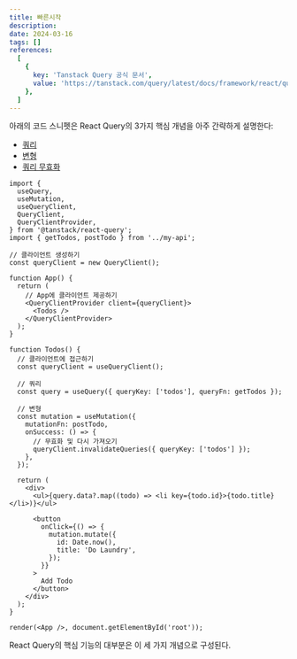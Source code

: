 ```yaml
---
title: 빠른시작
description:
date: 2024-03-16
tags: []
references:
  [
    {
      key: 'Tanstack Query 공식 문서',
      value: 'https://tanstack.com/query/latest/docs/framework/react/quick-start',
    },
  ]
---
```


아래의 코드 스니펫은 React Query의 3가지 핵심 개념을 아주 간략하게 설명한다:

- [쿼리](https://tanstack.com/query/latest/docs/framework/react/guides/queries)
- [변형](https://tanstack.com/query/latest/docs/framework/react/guides/mutations)
- [쿼리 무효화](https://tanstack.com/query/latest/docs/framework/react/guides/query-invalidation)

```tsx
import {
  useQuery,
  useMutation,
  useQueryClient,
  QueryClient,
  QueryClientProvider,
} from '@tanstack/react-query';
import { getTodos, postTodo } from '../my-api';

// 클라이언트 생성하기
const queryClient = new QueryClient();

function App() {
  return (
    // App에 클라이언트 제공하기
    <QueryClientProvider client={queryClient}>
      <Todos />
    </QueryClientProvider>
  );
}

function Todos() {
  // 클라이언트에 접근하기
  const queryClient = useQueryClient();

  // 쿼리
  const query = useQuery({ queryKey: ['todos'], queryFn: getTodos });

  // 변형
  const mutation = useMutation({
    mutationFn: postTodo,
    onSuccess: () => {
      // 무효화 및 다시 가져오기
      queryClient.invalidateQueries({ queryKey: ['todos'] });
    },
  });

  return (
    <div>
      <ul>{query.data?.map((todo) => <li key={todo.id}>{todo.title}</li>)}</ul>

      <button
        onClick={() => {
          mutation.mutate({
            id: Date.now(),
            title: 'Do Laundry',
          });
        }}
      >
        Add Todo
      </button>
    </div>
  );
}

render(<App />, document.getElementById('root'));
```

React Query의 핵심 기능의 대부분은 이 세 가지 개념으로 구성된다.
